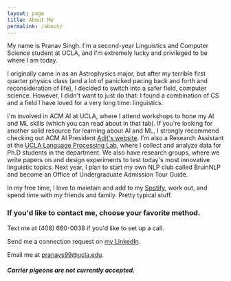 ```yaml
---
layout: page
title: About Me
permalink: /about/
---
```


My name is Pranav Singh. I'm a second-year Linguistics and Computer Science student at UCLA, and I'm extremely lucky and privileged to be where I am today.

I originally came in as an Astrophysics major, but after my terrible first quarter physics class (and a lot of panicked pacing back and forth and reconsideration of life), I decided to switch into a safer field, computer science. However, I didn't want to just do that: I found a combination of CS and a field I have loved for a very long time: linguistics.

I'm involved in ACM AI at UCLA, where I attend workshops to hone my AI and ML skills (which you can read about in that tab). If you're looking for another solid resource for learning about AI and ML, I strongly recommend checking out ACM AI President <a href="https://adeshpande3.github.io/adeshpande3.github.io/" target="_blank">Adit's website</a>. I'm also a Research Assistant at the <a href="http://processing.linguistics.ucla.edu/" target="_blank">UCLA Language Processing Lab</a>, where I collect and analyze data for Ph.D students in the department. We also have research groups, where we write papers on and design experiments to test today's most innovative linguistic topics.
Next year, I plan to start my own NLP club called BruinNLP and become an Office of Undergraduate Admission Tour Guide.

In my free time, I love to maintain and add to my <a href="https://open.spotify.com/user/1234704652?si=k6Dt_IgnTeKmHmJrtRzHtg" target="_blank">Spotify</a>, work out, and spend time with my friends and family. Pretty typical stuff.

### If you'd like to contact me, choose your favorite method.

Text me at (408) 660-0038 if you'd like to set up a call.

Send me a connection request on <a href="https://www.linkedin.com/in/pranavs99/" target="_blank">my LinkedIn</a>.

Email me at [pranavs99@ucla.edu](mailto:pranavs99@ucla.edu).

##### Carrier pigeons are not currently accepted.
